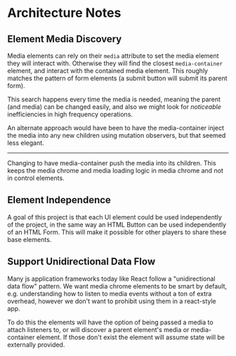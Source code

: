 # Architecture Notes

## Element Media Discovery

Media elements can rely on their `media` attribute to set the media element they will interact with. Otherwise they will find the closest `media-container` element, and interact with the contained media element. This roughly matches the pattern of form elements (a submit button will submit its parent form).

This search happens every time the media is needed, meaning the parent (and media) can be changed easily, and also we might look for _noticeable_ inefficiencies in high frequency operations.

An alternate approach would have been to have the media-container inject the media into any new children using mutation observers, but that seemed less elegant.

---

Changing to have media-container push the media into its children. This keeps the media chrome and media loading logic in media chrome and not in control elements.

## Element Independence

A goal of this project is that each UI element could be used independently of the project, in the same way an HTML Button can be used independently of an HTML Form. This will make it possible for other players to share these base elements.

## Support Unidirectional Data Flow

Many js application frameworks today like React follow a "unidirectional data flow" pattern. We want media chrome elements to be smart by default, e.g. understanding how to listen to media events without a ton of extra overhead, however we don't want to prohibit using them in a react-style app.

To do this the elements will have the option of being passed a media to attach listeners to, or will discover a parent element's media or media-container element. If those don't exist the element will assume state will be externally provided.
